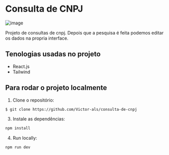 # Consulta de CNPJ


![image](https://github.com/user-attachments/assets/fa84c8cf-5d7e-4790-97b4-b62c375bd2a3)

Projeto de consultas de cnpj. Depois que a pesquisa é feita podemos editar os dados na propria interface. 

## Tenologias usadas no projeto

- React.js
- Tailwind

## Para rodar o projeto localmente

1. Clone o repositório:

```sh
$ git clone https://github.com/Victor-als/consulta-de-cnpj
```

3. Instale as dependências:

```sh
npm install
```

4. Run locally:

```sh
npm run dev
```
